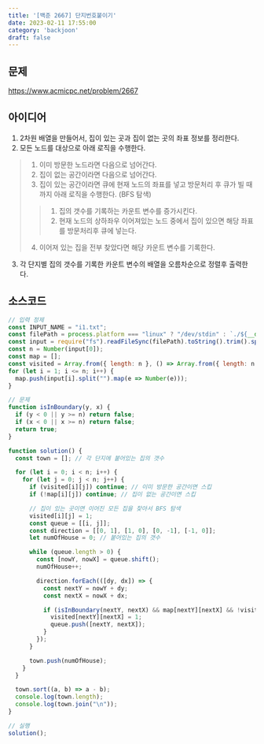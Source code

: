 ```yaml
---
title: '[백준 2667] 단지번호붙이기'
date: 2023-02-11 17:55:00
category: 'backjoon'
draft: false
---
```


## 문제
https://www.acmicpc.net/problem/2667

## 아이디어
1. 2차원 배열을 만들어서, 집이 있는 곳과 집이 없는 곳의 좌표 정보를 정리한다.
2. 모든 노드를 대상으로 아래 로직을 수행한다.
> 1. 이미 방문한 노드라면 다음으로 넘어간다.
> 2. 집이 없는 공간이라면 다음으로 넘어간다.
> 3. 집이 있는 공간이라면 큐에 현재 노드의 좌표를 넣고 방문처리 후 큐가 빌 때까지 아래 로직을 수행한다. (BFS 탐색)
> > 1. 집의 갯수를 기록하는 카운트 변수를 증가시킨다.
> > 2. 현재 노드의 상하좌우 이어져있는 노드 중에서 집이 있으면 해당 좌표를 방문처리후 큐에 넣는다.
> 4. 이어져 있는 집을 전부 찾았다면 해당 카운트 변수를 기록한다.
3. 각 단지별 집의 갯수를 기록한 카운트 변수의 배열을 오름차순으로 정렬후 출력한다.

## 소스코드
```js
// 입력 정제
const INPUT_NAME = "i1.txt";
const filePath = process.platform === "linux" ? "/dev/stdin" : `./${__dirname.split('\\').pop()}/${INPUT_NAME}`;
const input = require("fs").readFileSync(filePath).toString().trim().split("\n").map(item => item.trim());
const n = Number(input[0]);
const map = [];
const visited = Array.from({ length: n }, () => Array.from({ length: n }, () => 0));
for (let i = 1; i <= n; i++) {
  map.push(input[i].split("").map(e => Number(e)));
}

// 문제
function isInBoundary(y, x) {
  if (y < 0 || y >= n) return false;
  if (x < 0 || x >= n) return false;
  return true;
}

function solution() {
  const town = []; // 각 단지에 붙어있는 집의 갯수

  for (let i = 0; i < n; i++) {
    for (let j = 0; j < n; j++) {
      if (visited[i][j]) continue; // 이미 방문한 공간이면 스킵
      if (!map[i][j]) continue; // 집이 없는 공간이면 스킵

      // 집이 있는 곳이면 이어진 모든 집을 찾아서 BFS 탐색
      visited[i][j] = 1;
      const queue = [[i, j]];
      const direction = [[0, 1], [1, 0], [0, -1], [-1, 0]];
      let numOfHouse = 0; // 붙어있는 집의 갯수

      while (queue.length > 0) {
        const [nowY, nowX] = queue.shift();
        numOfHouse++;

        direction.forEach(([dy, dx]) => {
          const nextY = nowY + dy;
          const nextX = nowX + dx;

          if (isInBoundary(nextY, nextX) && map[nextY][nextX] && !visited[nextY][nextX]) {
            visited[nextY][nextX] = 1;
            queue.push([nextY, nextX]);
          }
        });
      }

      town.push(numOfHouse);
    }
  }

  town.sort((a, b) => a - b);
  console.log(town.length);
  console.log(town.join("\n"));
}

// 실행
solution();
```